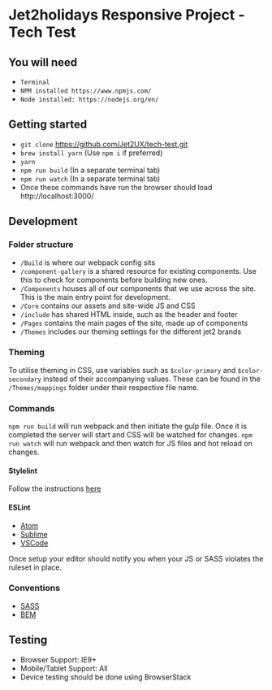 # Jet2holidays Responsive Project - Tech Test

##  You will need

* `Terminal`
* `NPM installed https://www.npmjs.com/`
* `Node installed: https://nodejs.org/en/`

## Getting started

* `git clone` https://github.com/Jet2UX/tech-test.git
* `brew install yarn` (Use `npm i` if preferred)
* `yarn`
* `npm run build` (In a separate terminal tab)
* `npm run watch` (In a separate terminal tab)
* Once these commands have run the browser should load http://localhost:3000/


## Development

### Folder structure

- `/Build` is where our webpack config sits
- `/component-gallery` is a shared resource for existing components. Use this to check for components before building new ones.
- `/Components` houses all of our components that we use across the site. This is the main entry point for development.
- `/Core` contains our assets and site-wide JS and CSS
- `/include` has shared HTML inside, such as the header and footer
- `/Pages` contains the main pages of the site, made up of components
- `/Themes` includes our theming settings for the different jet2 brands

### Theming

To utilise theming in CSS, use variables such as `$color-primary` and `$color-secondary` instead of their accompanying values.
These can be found in the `/Themes/mappings` folder under their respective file name.

### Commands

`npm run build` will run webpack and then initiate the gulp file. Once it is completed the server will start and CSS will be watched for changes.
`npm run watch` will run webpack and then watch for JS files and hot reload on changes.

#### Stylelint

Follow the instructions [here](https://github.com/stylelint/stylelint/blob/master/docs/user-guide/complementary-tools.md#editor-plugins)

#### ESLint
- [Atom](https://atom.io/packages/linter-eslint)
- [Sublime](http://www.sublimelinter.com/en/latest/installation.html#installing-via-pc)
- [VSCode](https://marketplace.visualstudio.com/items?itemName=dbaeumer.vscode-eslint)

Once setup your editor should notify you when your JS or SASS violates the ruleset in place.


### Conventions
- [SASS](http://sass-lang.com/guide)
- [BEM](https://csswizardry.com/2013/01/mindbemding-getting-your-head-round-bem-syntax/)


## Testing

- Browser Support: IE9+
- Mobile/Tablet Support: All
- Device testing should be done using BrowserStack


